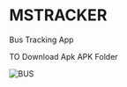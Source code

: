 # MSTRACKER
Bus Tracking App

TO Download Apk 
APK Folder

![BUS](https://user-images.githubusercontent.com/58388494/147410247-672f61b2-9ffb-4645-bb8f-6bef2929f2d1.jpeg)
